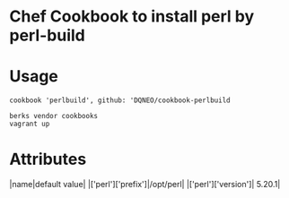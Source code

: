 # Chef Cookbook to install perl by perl-build

# Usage

```
cookbook 'perlbuild', github: 'DQNEO/cookbook-perlbuild
```

```
berks vendor cookbooks
vagrant up
```

# Attributes

|name|default value|
|['perl']['prefix']|/opt/perl|
|['perl']['version']| 5.20.1|

